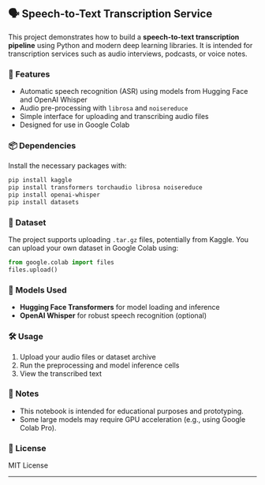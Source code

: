 ## 🗣️ Speech-to-Text Transcription Service

This project demonstrates how to build a **speech-to-text transcription pipeline** using Python and modern deep learning libraries. It is intended for transcription services such as audio interviews, podcasts, or voice notes.

### 🚀 Features

* Automatic speech recognition (ASR) using models from Hugging Face and OpenAI Whisper
* Audio pre-processing with `librosa` and `noisereduce`
* Simple interface for uploading and transcribing audio files
* Designed for use in Google Colab

### 📦 Dependencies

Install the necessary packages with:

```bash
pip install kaggle
pip install transformers torchaudio librosa noisereduce
pip install openai-whisper
pip install datasets
```

### 📁 Dataset

The project supports uploading `.tar.gz` files, potentially from Kaggle. You can upload your own dataset in Google Colab using:

```python
from google.colab import files
files.upload()
```

### 🧠 Models Used

* **Hugging Face Transformers** for model loading and inference
* **OpenAI Whisper** for robust speech recognition (optional)

### 🛠️ Usage

1. Upload your audio files or dataset archive
2. Run the preprocessing and model inference cells
3. View the transcribed text

### 📍 Notes

* This notebook is intended for educational purposes and prototyping.
* Some large models may require GPU acceleration (e.g., using Google Colab Pro).

### 📜 License

MIT License

---

